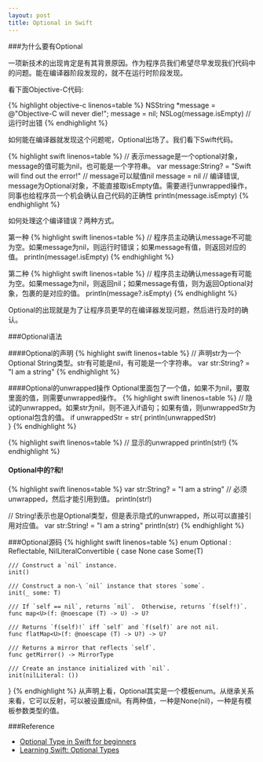 ```yaml
---
layout: post
title: Optional in Swift
---
```

###为什么要有Optional

一项新技术的出现肯定是有其背景原因。作为程序员我们希望尽早发现我们代码中的问题。能在编译器阶段发现的，就不在运行时阶段发现。

看下面Objective-C代码:

{% highlight objective-c linenos=table %}
NSString *message = @"Objective-C will never die!";
message = nil;
NSLog(message.isEmpty) // 运行时出错
{% endhighlight %}

如何能在编译器就发现这个问题呢，Optional出场了。我们看下Swift代码。

{% highlight swift linenos=table %}
// 表示message是一个optional对象，message的值可能为nil，也可能是一个字符串。
var message:String? = "Swift will find out the error!"
// message可以赋值nil
message = nil
// 编译错误, message为Optional对象，不能直接取isEmpty值。需要进行unwrapped操作，同事也给程序员一个机会确认自己代码的正确性
println(message.isEmpty)
{% endhighlight %}

如何处理这个编译错误？两种方式。

第一种
{% highlight swift linenos=table %}
// 程序员主动确认message不可能为空。如果message为nil，则运行时错误；如果message有值，则返回对应的值。
println(message!.isEmpty) 
{% endhighlight %}

第二种
{% highlight swift linenos=table %}
// 程序员主动确认message有可能为空。如果message为nil，则返回nil；如果message有值，则为返回Optional对象，包裹的是对应的值。
println(message?.isEmpty) 
{% endhighlight %}

Optional的出现就是为了让程序员更早的在编译器发现问题，然后进行及时的确认。

###Optional语法

####Optional的声明
{% highlight swift linenos=table %}
// 声明str为一个Optional String类型。str有可能是nil，有可能是一个字符串。
var str:String? = "I am a string"
{% endhighlight %}

####Optional的unwrapped操作
Optional里面包了一个值，如果不为nil，要取里面的值，则需要unwrapped操作。
{% highlight swift linenos=table %}
// 隐试的unwrapped。如果str为nil，则不进入if语句；如果有值，则unwrappedStr为optional包含的值。
if unwrappedStr = str{
    println(unwrappedStr)    
}
{% endhighlight %}

{% highlight swift linenos=table %}
// 显示的unwrapped
println(str!)
{% endhighlight %}

#### Optional中的?和!
{% highlight swift linenos=table %}
var str:String? = "I am a string"
// 必须unwrapped，然后才能引用到值。
println(str!)

// String!表示也是Optional类型，但是表示隐式的unwrapped，所以可以直接引用对应值。
var str:String! = "I am a string"
println(str)
{% endhighlight %}


###Optional源码
{% highlight swift linenos=table %}
enum Optional<T> : Reflectable, NilLiteralConvertible {
    case None
    case Some(T)

    /// Construct a `nil` instance.
    init()

    /// Construct a non-\ `nil` instance that stores `some`.
    init(_ some: T)

    /// If `self == nil`, returns `nil`.  Otherwise, returns `f(self!)`.
    func map<U>(f: @noescape (T) -> U) -> U?

    /// Returns `f(self)!` iff `self` and `f(self)` are not nil.
    func flatMap<U>(f: @noescape (T) -> U?) -> U?

    /// Returns a mirror that reflects `self`.
    func getMirror() -> MirrorType

    /// Create an instance initialized with `nil`.
    init(nilLiteral: ())
}
{% endhighlight %}
从声明上看，Optional其实是一个模板enum。从继承关系来看，它可以反射，可以被设置成nil。有两种值，一种是None(nil)，一种是有模板参数类型的值。


###Reference

* [Optional Type in Swift for beginners](http://www.appcoda.com/beginners-guide-optionals-swift/)
* [Learning Swift: Optional Types](http://lithium3141.com/blog/2014/06/19/learning-swift-optional-types/)